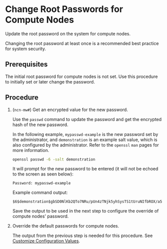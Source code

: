 # Change Root Passwords for Compute Nodes

Update the root password on the system for compute nodes.

Changing the root password at least once is a recommended best practice for system security.

## Prerequisites

The initial root password for compute nodes is not set. Use this procedure to initially set or later change the password.

## Procedure

1. (`ncn-mw#`) Get an encrypted value for the new password.

    Use the `passwd` command to update the password and get the encrypted hash of the new password.

    In the following example, `mypasswd-example` is the new password set by the administrator, and `demonstration` is an example salt value, which is also configured by the administrator.
    Refer to the `openssl` `man` pages for more information.

    ```bash
    openssl passwd -6 -salt demonstration
    ```

    It will prompt for the new password to be entered (it will not be echoed to the screen as seen below):

    ```text
    Password: mypasswd-example
    ```

    Example command output:

    ```text
    $6$demonstration$gbSD0NlKb2QTo7NRu/pUn4zTNjk5yhSysTS1tUruNIfbROX/a5H92T7CF8fovhORUkOtPrLUpGXmbqIEMmvrh/
    ```

    Save the output to be used in the next step to configure the override of compute nodes' password.

1. Override the default passwords for compute nodes.

    The output from the previous step is needed for this procedure. See
    [Customize Configuration Values](../configuration_management/Customize_Configuration_Values.md).
